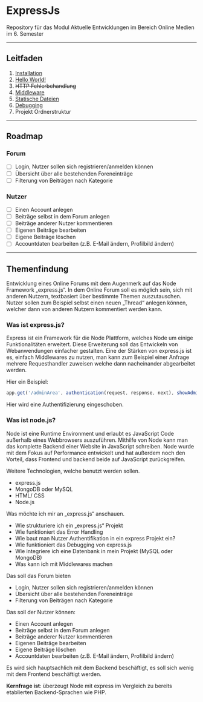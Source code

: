 # ExpressJs

Repository für das Modul Aktuelle Entwicklungen im Bereich Online Medien im 6. Semester


---

## Leitfaden

1. [Installation](text/01_Installation.md)
2. [Hello World!](text/02_helloWorld.md)
3. ~~HTTP Fehlerbehandlung~~
4. [Middleware](text/04_middleware.md)
5. [Statische Dateien](text/05_staicFIles.md)
6. [Debugging](text/06_debugging.md)
7. Projekt Ordnerstruktur

---

## Roadmap

### Forum

- [ ] Login, Nutzer sollen sich registrieren/anmelden können
- [ ] Übersicht über alle bestehenden Foreneinträge
- [ ] Filterung von Beiträgen nach Kategorie

### Nutzer

- [ ] Einen Account anlegen
- [ ] Beiträge selbst in dem Forum anlegen
- [ ] Beiträge anderer Nutzer kommentieren
- [ ] Eigenen Beiträge bearbeiten
- [ ] Eigene Beiträge löschen
- [ ] Accountdaten bearbeiten (z.B. E-Mail ändern, Profilbild ändern)

---

## Themenfindung

Entwicklung eines Online Forums mit dem Augenmerk auf das Node Framework „express.js“. In dem Online Forum soll es
möglich sein, sich mit anderen Nutzern, textbasiert über bestimmte Themen auszutauschen. Nutzer sollen zum Beispiel
selbst einen neuen „Thread“ anlegen können, welcher dann von anderen Nutzern kommentiert werden kann.

### Was ist express.js?

Express ist ein Framework für die Node Plattform, welches Node um einige Funktionalitäten erweitert. Diese Erweiterung
soll das Entwickeln von Webanwendungen einfacher gestalten. Eine der Stärken von express.js ist es, einfach Middlewares
zu nutzen, man kann zum Beispiel einer Anfrage mehrere Requesthandler zuweisen welche dann nacheinander abgearbeitet
werden.

Hier ein Beispiel:

```javascript
app.get('/adminArea', authentication(request, response, next), showAdminArea(request, response))
```

Hier wird eine Authentifizierung eingeschoben.

### Was ist node.js?

Node ist eine Runtime Environment und erlaubt es JavaScript Code außerhalb eines Webbrowsers auszuführen. Mithilfe von
Node kann man das komplette Backend einer Website in JavaScript schreiben. Node wurde mit dem Fokus auf Performance
entwickelt und hat außerdem noch den Vorteil, dass Frontend und backend beide auf JavaScript zurückgreifen.

Weitere Technologien, welche benutzt werden sollen.

- express.js
- MongoDB oder MySQL
- HTML/ CSS
- Node.js

Was möchte ich mir an „express.js“ anschauen.

- Wie strukturiere ich ein „express.js“ Projekt
- Wie funktioniert das Error Handling
- Wie baut man Nutzer Authentifikation in ein express Projekt ein?
- Wie funktioniert das Debugging von express.js
- Wie integriere ich eine Datenbank in mein Projekt (MySQL oder MongoDB)
- Was kann ich mit Middlewares machen

Das soll das Forum bieten

- Login, Nutzer sollen sich registrieren/anmelden können
- Übersicht über alle bestehenden Foreneinträge
- Filterung von Beiträgen nach Kategorie

Das soll der Nutzer können:

- Einen Account anlegen
- Beiträge selbst in dem Forum anlegen
- Beiträge anderer Nutzer kommentieren
- Eigenen Beiträge bearbeiten
- Eigene Beiträge löschen
- Accountdaten bearbeiten (z.B. E-Mail ändern, Profilbild ändern)

Es wird sich hauptsachlich mit dem Backend beschäftigt, es soll sich wenig mit dem Frontend beschäftigt werden.

**Kernfrage ist**:
überzeugt Node mit express im Vergleich zu bereits etablierten Backend-Sprachen wie PHP.
